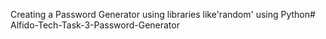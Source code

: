 Creating a Password Generator using libraries like'random' using Python# Alfido-Tech-Task-3-Password-Generator
